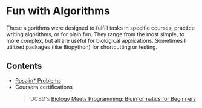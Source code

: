 # Fun with Algorithms

These algorithms were designed to fulfill tasks in specific courses, practice writing algorithms, or for plain fun.
They range from the most simple, to more complex, but all are useful for biological applications. Sometimes I utilized packages (like Biopython) for shortcutting or testing.

## Contents
- [Rosalin* Problems](https://github.com/verasophiab/algorithmic_fun/tree/main/Rosa)
- Coursera certifications
  > UCSD's [Biology Meets Programming: Bioinformatics for Beginners](https://github.com/verasophiab/algorithmic_fun/tree/main/Biology_Meets_Programming)


